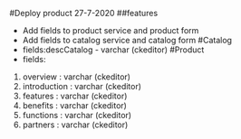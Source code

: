 #Deploy product 27-7-2020
##features
* Add fields to product service and product form
* Add fields to catalog service and catalog form
#Catalog 
* fields:descCatalog - varchar (ckeditor)
#Product 
* fields:
1. overview : varchar (ckeditor)
2. introduction : varchar (ckeditor)
3. features : varchar (ckeditor)
4. benefits : varchar (ckeditor)
5. functions : varchar (ckeditor)
6. partners : varchar (ckeditor)

